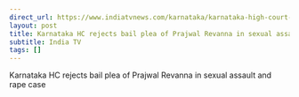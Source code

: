 ```yaml
---
direct_url: https://www.indiatvnews.com/karnataka/karnataka-high-court-rejects-bail-plea-of-prajwal-revanna-in-sexual-assault-and-rape-case-latest-updates-2024-10-21-958176
layout: post
title: Karnataka HC rejects bail plea of Prajwal Revanna in sexual assault and rape case
subtitle: India TV
tags: []
---
```


Karnataka HC rejects bail plea of Prajwal Revanna in sexual assault and rape case
